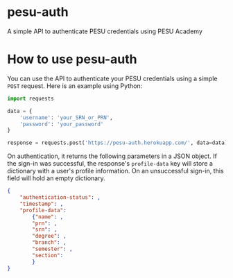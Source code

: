 # pesu-auth
A simple API to authenticate PESU credentials using PESU Academy

# How to use pesu-auth

You can use the API to authenticate your PESU credentials using a simple ```POST``` request. Here is an example using Python:

```python
import requests

data = {
    'username': 'your_SRN_or_PRN',
    'password': 'your_password'
}

response = requests.post('https://pesu-auth.herokuapp.com/', data=data)

```

On authentication, it returns the following parameters in a JSON object. If the sign-in was successful, the response's 
`profile-data` key will store a dictionary with a user's profile information. On an unsuccessful sign-in, this field will hold an empty dictionary.

```json
{
    "authentication-status": , 
    "timestamp": , 
    "profile-data": 
        {"name": , 
        "prn": , 
        "srn": , 
        "degree": , 
        "branch": , 
        "semester": ,
        "section": 
        }
}
```
